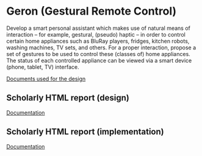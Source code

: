 # Geron (Gestural Remote Control)

Develop a smart personal assistant which makes use of natural means of interaction – for example, gestural, (pseudo) haptic – in order to control certain home appliances such as BluRay players, fridges, kitchen robots, washing machines, TV sets, and others. For a proper interaction, propose a set of gestures to be used to control these (classes of) home appliances. The status of each controlled appliance can be viewed via a smart device (phone, tablet, TV) interface.

[Documents used for the design](https://github.com/jesusjimsa/Geron/wiki)

## Scholarly HTML report (design)
[Documentation](https://jesusjimsa.github.io/Geron/Design/scholarly.html)

## Scholarly HTML report (implementation)
[Documentation](https://jesusjimsa.github.io/Geron/Implementation/scholarly.html)
